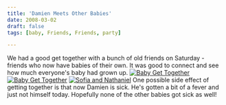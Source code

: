 ```yaml
---
title: 'Damien Meets Other Babies'
date: 2008-03-02
draft: false
tags: [baby, Friends, Friends, party]

---
```


We had a good get together with a bunch of old friends on Saturday - friends who now have babies of their own. It was good to connect and see how much everyone's baby had grown up. [![Baby Get Together](http://farm3.static.flickr.com/2159/2305253799_1ef80d618d.jpg)](http://www.flickr.com/photos/lemon/2305253799/) [![Baby Get Together](http://farm3.static.flickr.com/2174/2306048108_1dd4be3a9c.jpg)](http://www.flickr.com/photos/lemon/2306048108/) [![Sofia and Nathaniel](http://farm3.static.flickr.com/2184/2305273803_6035589c7f.jpg)](http://www.flickr.com/photos/lemon/2305273803/) One possible side effect of getting together is that now Damien is sick. He's gotten a bit of a fever and just not himself today. Hopefully none of the other babies got sick as well!